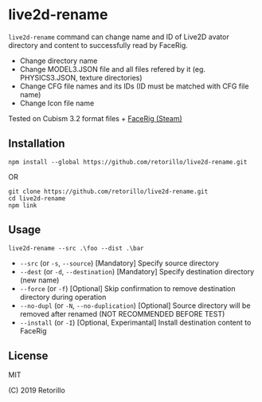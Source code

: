 # live2d-rename

`live2d-rename` command can change name and ID of Live2D avator directory and content to successfully read by FaceRig.

- Change directory name
- Change MODEL3.JSON file and all files refered by it (eg. PHYSICS3.JSON, texture directories)
- Change CFG file names and its IDs (ID must be matched with CFG file name)
- Change Icon file name

Tested on Cubism 3.2 format files + [FaceRig (Steam)](https://store.steampowered.com/app/274920/FaceRig/)

## Installation

```
npm install --global https://github.com/retorillo/live2d-rename.git
```

OR

```
git clone https://github.com/retorillo/live2d-rename.git
cd live2d-rename
npm link
```

## Usage

```
live2d-rename --src .\foo --dist .\bar
```

- `--src` (or `-s`, `--source`) [Mandatory] Specify source directory 
- `--dest` (or `-d`, `--destination`) [Mandatory] Specify destination directory (new name)
- `--force` (or `-f`) [Optional] Skip confirmation to remove destination directory during operation
- `--no-dupl` (or `-N`, `--no-duplication`) [Optional] Source directory will be removed after renamed (NOT RECOMMENDED BEFORE TEST)
- `--install` (or `-I`) [Optional, Experimantal] Install destination content to FaceRig

## License

MIT

(C) 2019 Retorillo
